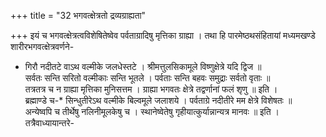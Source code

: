 +++
title = "32 भगवत्क्षेत्रतो द्रव्यग्राह्यता"

+++
इयं च भगवत्क्षेत्रत्वविशेषितेष्वेव पर्वताग्रादिषु मृत्तिका ग्राह्या । तथा हि पारमेष्ठथसंहितायां मध्यमखण्डे  
शारीरभगवत्क्षेत्रवर्णने-  
* गिरौ नदीतटे वाऽथ वल्मीके जलधेस्तटे । श्रीमत्तुलसिकामूले विष्णुक्षेत्रे यदि द्विज ॥  
सर्वतः सन्ति सरितो वल्मीकाः सन्ति भूतले । पर्वताः सन्ति बहवः समुद्राः सर्वतो वृताः ॥  
तत्रतत्र च न ग्राह्या मृत्तिका मुनिसत्तम । ग्राह्या भगवतः क्षेत्रे तद्वर्णानां फलं शृणु ॥ इति ।  
ब्रह्माण्डे च-* सिन्धुतीरेऽथ वल्मीके बिल्वमूले जलाशये । पर्वताग्रे नदीतीरे मम क्षेत्रे विशेषतः ॥  
अन्येष्वपि च तीर्थेषु नलिनीमूलकेषु च । स्थानेष्वेतेषु गृहीयात्कुर्यान्नान्यत्र मानवः ॥ इति ।  
तत्रैवाध्यायान्तरे-
